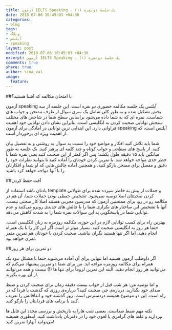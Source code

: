 ```yaml
---
title: آزمون IELTS Speaking ، یک جلسهٔ دونفره (۱)
date: 2018-07-06 16:45:03 +04:30
categories:
- blog
tags:
- وبلاگ
- آیلتس
- speaking
layout: post
modified: 2018-07-06 16:45:03 +04:30
excerpt: آزمون IELTS Speaking ، یک جلسهٔ دونفره (۱)
comments: true
share: true
author: sina_val
image:
  feature: 
---
```


##با امتحان مکالمه که آشنا هستید؟



آزمون speaking آیلتس یک جلسه مکالمه حضوری دو نفره است. این جلسه از سه بخش تشکیل شده و به طور کلی شامل یک سری سوال از طرف ممتحن و جواب های شماست. نمره ای که به شما داده می‌شود براساس سطح شما در شاخص های مختلف سنجش توانایی صحبت کردن به انگلیسی است. بنابراین نشان دادن توانایی خود اهمیت فراوانی دارد. این ابتدایی ترین توانایی در آمادگی برای آزمون speaking آیلتس است، که از اهمیت ویژه ای برخوردار است.



شما باید تلاش کنید افکار و مواضع خود را نسبت به سوال به روشنی و به تفصیل بیان کنید. از پاسخ های سطحی و جواب کوتاه و چند کلمه ای پرهیز کنید. یک جلسه به طور میانگین باید ۱۵ دقیقه طول بکشد؛ پس اگر کمتر از این صحبت کنید یعنی نمره شما با خطر جدی مواجه خواهد شد. با تمرین کردن خودتان را آماده کنید تا بتوانید نظرات خود را دقیق و مفصل برای ممتحن بازگو کنید، و همچنین آماده چالش هایی که او شما و افکارتان را با آنها مواجه خواهد کرد باشید.



##آفت حفظ کردن



یادتان باشد استفاده از template و جملات از پیش به خاطر سپرده شده برای طولانی کردن صحبتتان اصلا توصیه نمی‌شود. تشخیص حفظی بودن جملات  شما، آن هم در مکالمه رو در رو، برای ممتحنین آزمون که مدرسین مجربی هستند اصلا کار سختی نیست. آنها با تشخیص این ساختار های تکراری شما را با چالش های جدیدی روبرو می‌کنند و عدم توانایی شما در پاسخگویی به این سوالات نمره شما را به شدت کاهش می‌دهد.



بهترین راه برای کسب توانایی لازم در این حوزه، مکالمه روزمره به زبان انگلیسی است. حتما هر روز به انگلیسی صحبت کنید. بسیار موثر تر است اگر این کار را با یک همراه انجام دهید. اما اگر تنها هستید نگران نباشید. صحبت کردن با خودتان هم تمرین مثمر ثمری خواهد بود.



##دو تمرین برای هر روز



اگر داوطلب آزمون هستید اما تنهایی برای آن آماده می‌شوید حتما با مشکل نبود یک همراه برای مکالمه روزمره مواجه اید. من برای شما دو تمرین پیشنهاد می‌کنم که می‌توانید هر روز انجام دهید. البته این تمرین لزوماً برای تنها ها (!) نیست و همه می‌توانند از آن بهره بگیرند.

و اما توصیه من: هر شب قبل از خواب بیست دقیقه زمان برای صحبت کردن و ضبط صدای خود بگذارید. درباره‌ی چی صحبت کنید؟ درباره‌ی روزی که گذشت یا فردا که در راه است. این دو موضوع همیشه دردسترس است. روز گذشته خود و اتفاقاتش را تعریف کنید یا برنامه های فردایتان را بازگو کنید.

نکته مهم ضبط صداست. بعضی شب هارا به بازپخش و بررسی مجدد این فایل ها بپردازید و غلط های گرامری یا لغوی خود را در دفترتان یادداشت کنید. اینطوری همیشه می‌توانید آنهارا تمرین کنید!